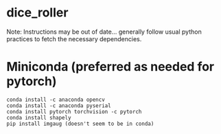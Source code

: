 # dice_roller

Note: Instructions may be out of date... generally follow usual python practices to fetch the necessary dependencies.

# Miniconda (preferred as needed for pytorch)
```
conda install -c anaconda opencv
conda install -c anaconda pyserial
conda install pytorch torchvision -c pytorch
conda install shapely
pip install imgaug (doesn't seem to be in conda)
```
